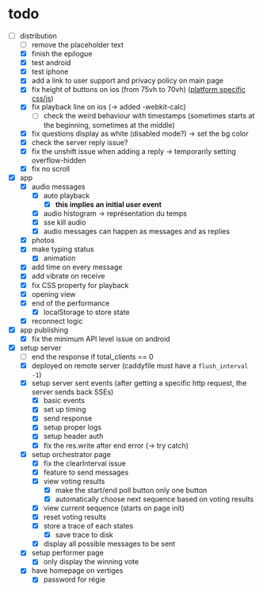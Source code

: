 # todo

- [ ] distribution
  - [ ] remove the placeholder text
  - [x] finish the epilogue
  - [x] test android
  - [x] test iphone
  - [x] add a link to user support and privacy policy on main page
  - [x] fix height of buttons on ios (from 75vh to 70vh)  ([platform specific css/js](https://riptutorial.com/cordova/example/24744/create-css-js-specific-to-a-platform--android-ios-))
  - [x] fix playback line on ios (-> added -webkit-calc)
    - [ ] check the weird behaviour with timestamps (sometimes starts at the beginning, sometimes at the middle)
  - [x] fix questions display as white (disabled mode?) -> set the bg color
  - [x] check the server reply issue?
  - [x] fix the unshift issue when adding a reply -> temporarily setting overflow-hidden
  - [x] fix no scroll
- [x] app
  - [x] audio messages
    - [x] auto playback
      - [x] __this implies an initial user event__
    - [x] audio histogram -> représentation du temps
    - [x] sse kill audio
    - [x] audio messages can happen as messages and as replies
  - [x] photos
  - [x] make typing status
    - [x] animation
  - [x] add time on every message
  - [x] add vibrate on receive
  - [x] fix CSS property for playback
  - [x] opening view
  - [x] end of the performance
    - [x] localStorage to store state
  - [x] reconnect logic
- [x] app publishing
  - [x] fix the minimum API level issue on android
- [x] setup server
  - [ ] end the response if total_clients == 0
  - [x] deployed on remote server (caddyfile must have a `flush_interval -1`)
  - [x] setup server sent events (after getting a specific http request, the server sends back SSEs)
    - [x] basic events
    - [x] set up timing
    - [x] send response
    - [x] setup proper logs
    - [x] setup header auth
    - [x] fix the res.write after end error (-> try catch)
  - [x] setup orchestrator page
    - [x] fix the clearInterval issue
    - [x] feature to send messages
    - [x] view voting results
      - [x] make the start/end poll button only one button
      - [x] automatically choose next sequence based on voting results
    - [x] view current sequence (starts on page init)
    - [x] reset voting results
    - [x] store a trace of each states
      - [x] save trace to disk
    - [x] display all possible messages to be sent
  - [x] setup performer page
    - [x] only display the winning vote
  - [x] have homepage on vertiges
    - [x] password for régie